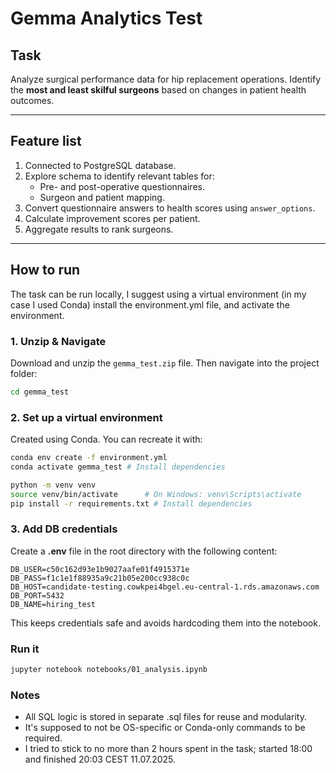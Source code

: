 # Gemma Analytics Test

## Task

Analyze surgical performance data for hip replacement operations. Identify the **most and least skilful surgeons** based on changes in patient health outcomes.

---

## Feature list

1. Connected to PostgreSQL database.
2. Explore schema to identify relevant tables for:
   - Pre- and post-operative questionnaires.
   - Surgeon and patient mapping.
3. Convert questionnaire answers to health scores using `answer_options`.
4. Calculate improvement scores per patient.
5. Aggregate results to rank surgeons.

---

## How to run

The task can be run locally, I suggest using a virtual environment (in my case I used Conda) install the environment.yml file, and activate the
environment. 

### 1. Unzip & Navigate

Download and unzip the `gemma_test.zip` file. Then navigate into the project folder:

```bash
cd gemma_test
```

### 2. Set up a virtual environment
Created using Conda. You can recreate it with:

```bash
conda env create -f environment.yml
conda activate gemma_test # Install dependencies
```

```bash
python -m venv venv
source venv/bin/activate      # On Windows: venv\Scripts\activate
pip install -r requirements.txt # Install dependencies
```

### 3. Add DB credentials

Create a **.env** file in the root directory with the following content:

```
DB_USER=c50c162d93e1b9027aafe01f4915371e
DB_PASS=f1c1e1f88935a9c21b05e200cc938c0c
DB_HOST=candidate-testing.cowkpei4bgel.eu-central-1.rds.amazonaws.com
DB_PORT=5432
DB_NAME=hiring_test
```
This keeps credentials safe and avoids hardcoding them into the notebook.


### Run it

```bash
jupyter notebook notebooks/01_analysis.ipynb
```

### Notes 

- All SQL logic is stored in separate .sql files for reuse and modularity.
- It's supposed to not be OS-specific or Conda-only commands to be required.
- I tried to stick to no more than 2 hours spent in the task; started 18:00 and finished 20:03 CEST 11.07.2025. 


